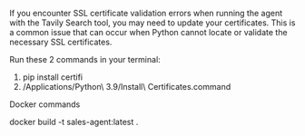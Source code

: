 If you encounter SSL certificate validation errors when running the agent with the Tavily Search tool, you may need to update your certificates. This is a common issue that can occur when Python cannot locate or validate the necessary SSL certificates.

Run these 2 commands in your terminal: 

1. pip install certifi
2. /Applications/Python\ 3.9/Install\ Certificates.command

Docker commands

docker build -t sales-agent:latest .
